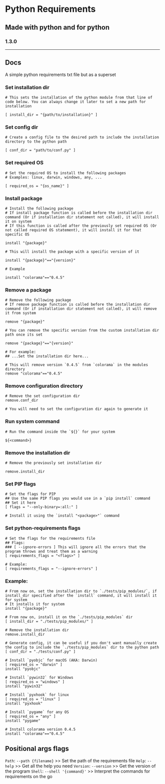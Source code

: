 # Python Requirements
## Made with python and for python
### 1.3.0

---

## Docs

A simple python requirements txt file but as a superset

### Set installation dir

```
# This sets the installation of the python module from that line of code below. You can always change it later to set a new path for installation

[ install_dir = "{path/to/installation}" ]
```

### Set config dir

```
# Create a config file to the desired path to include the installation directory to the python path

[ conf_dir = "path/to/conf.py" ]
```

### Set required OS

```
# Set the required OS to install the following packages
# Examples: linux, darwin, windows, any, ...

[ required_os = "{os_name}" ]
```

### Install package

```
# Install the following package
# If install package function is called before the installation dir command (Or if installation dir statement not called), it will install it on system
# If this function is called after the previously set required OS (Or not called required OS statement), it will install it for that specific OS

install "{package}"
```

```
# This will install the package with a specific version of it

install "{package}"=="{version}"

# Example

install "colorama"=="0.4.5"
```

### Remove a package

```
# Remove the following package
# If remove package function is called before the installation dir command (Or if installation dir statement not called), it will remove it from system

remove "{package}"
```

```
# You can remove the specific version from the custom installation dir path once its set

remove "{package}"=="{version}"

# For example:
## ...Set the installation dir here...

# This will remove version `0.4.5` from `colorama` in the modules directory
remove "colorama"=="0.4.5"
```

### Remove configuration directory
```
# Remove the set configuration dir
remove.conf_dir

# You will need to set the configuration dir again to generate it
```

### Run system command

```
# Run the command inside the `${}` for your system

${<command>}
```

### Remove the installation dir

```
# Remove the previously set installation dir

remove.install_dir
```

### Set PIP flags
```
# Set the flags for PIP
## Use the same PIP flags you would use in a `pip install` command
## Set it here
[ flags = "--only-binary=:all:" ]

# Install it using the `install "<package>"` command
```

### Set python-requirements flags
```
# Set the flags for the requirements file
## Flags:
### [ --ignore-errors ] This will ignore all the errors that the program throws and treat them as a warning
[ requirements_flags = "<flags>" ]

# Example:
[ requirements_flags = "--ignore-errors" ]
```

### Example:
```
# From now on, set the installation dir to `./tests/pip_modules/`, if install_dir specified after the `install` command, it will install it for system
# It installs it for system
install "{package}"

# From now on, install it on the `./tests/pip_modules` dir
[ install_dir = "./tests/pip_modules/" ]

# Remove the installation dir
remove.install_dir

# Generate config, it can be useful if you don't want manually create the config to include the `./tests/pip_modules` dir to the python path
[ conf_dir = "./tests/conf.py" ]

# Install `pyobjc` for macOS (AKA: Darwin)
[ required_os = "darwin" ]
install "pyobjc"

# Install `pywin32` for Windows
[ required_os = "windows" ]
install "pywin32"

# Install `pyxhook` for linux
[ required_os = "linux" ]
install "pyxhook"

# Install `pygame` for any OS
[ required_os = "any" ]
install "pygame"

# Install colorama version 0.4.5
install "colorama"=="0.4.5"
```

## Positional args flags

`Path`: `--path {filename}` >> Set the path of the requirements file
`Help`: `--help` >> Get all the help you need
`Version`: `--version` >> Get the version of the program
`Shell`: `--shell '{command}'` >> Interpret the commands for requirements on the go


